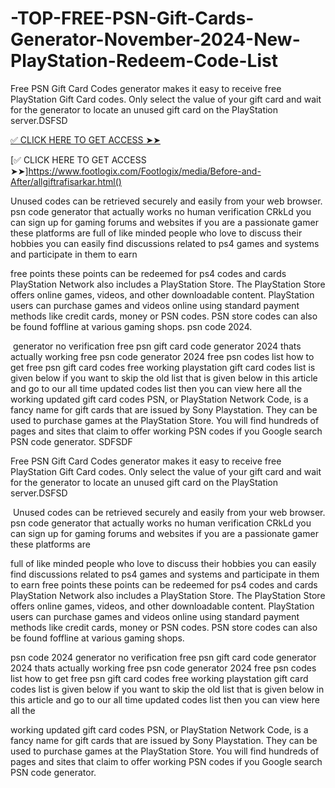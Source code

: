 # -TOP-FREE-PSN-Gift-Cards-Generator-November-2024-New-PlayStation-Redeem-Code-List
Free PSN Gift Card Codes generator makes it easy to receive free PlayStation Gift Card codes. Only select the value of your gift card and wait for the generator to locate an unused gift card on the PlayStation server.DSFSD



​​[✅ CLICK HERE TO GET ACCESS ➤➤](https://www.footlogix.com/Footlogix/media/Before-and-After/allgiftrafisarkar.html)


​​​​[✅ CLICK HERE TO GET ACCESS ➤➤]https://www.footlogix.com/Footlogix/media/Before-and-After/allgiftrafisarkar.html()



Unused codes can be retrieved securely and easily from your web browser. psn code generator that actually works no human verification CRkLd you can sign up for gaming forums and websites if you are a passionate gamer these platforms are full of like minded people who love to discuss their hobbies you can easily find discussions related to ps4 games and systems and participate in them to earn

free points these points can be redeemed for ps4 codes and cards PlayStation Network also includes a PlayStation Store. The PlayStation Store offers online games, videos, and other downloadable content. PlayStation users can purchase games and videos online using standard payment methods like credit cards, money or PSN codes. PSN store codes can also be found foffline at various gaming shops. psn code 2024.


​
generator no verification free psn gift card code generator 2024 thats actually working free psn code generator 2024 free psn codes list how to get free psn gift card codes free working playstation gift card codes list is given below if you want to skip the old list that is given below in this article and go to our all time updated codes list then you can view here all the working updated gift card codes PSN, or PlayStation Network Code, is a fancy name for gift cards that are issued by Sony Playstation. They can be used to purchase games at the PlayStation Store. You will find hundreds of pages and sites that claim to offer working PSN codes if you Google search PSN code generator. SDFSDF

Free PSN Gift Card Codes generator makes it easy to receive free PlayStation Gift Card codes. Only select the value of your gift card and wait for the generator to locate an unused gift card on the PlayStation server.DSFSD

​
Unused codes can be retrieved securely and easily from your web browser. psn code generator that actually works no human verification CRkLd you can sign up for gaming forums and websites if you are a passionate gamer these platforms are

full of like minded people who love to discuss their hobbies you can easily find discussions related to ps4 games and systems and participate in them to earn free points these points can be redeemed for ps4 codes and cards PlayStation Network also includes a PlayStation Store. The PlayStation Store offers online games, videos, and other downloadable content. PlayStation users can purchase games and videos online using standard payment methods like credit cards, money or PSN codes. PSN store codes can also be found foffline at various gaming shops.

psn code 2024 generator no verification free psn gift card code generator 2024 thats actually working free psn code generator 2024 free psn codes list how to get free psn gift card codes free working playstation gift card codes list is given below if you want to skip the old list that is given below in this article and go to our all time updated codes list then you can view here all the

working updated gift card codes PSN, or PlayStation Network Code, is a fancy name for gift cards that are issued by Sony Playstation. They can be used to purchase games at the PlayStation Store. You will find hundreds of pages and sites that claim to offer working PSN codes if you Google search PSN code generator.​​​
